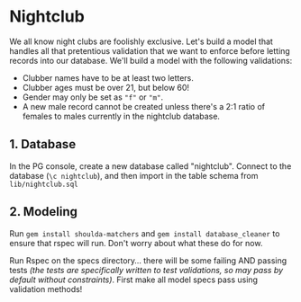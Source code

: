 # Nightclub

We all know night clubs are foolishly exclusive. Let's build a model that handles all that pretentious validation that we want to enforce before letting records into our database. We'll build a model with the following validations:

* Clubber names have to be at least two letters.
* Clubber ages must be over 21, but below 60!
* Gender may only be set as `"f"` or `"m"`.
* A new male record cannot be created unless there's a 2:1 ratio of females to males currently in the nightclub database.

## 1. Database

In the PG console, create a new database called "nightclub". Connect to the database (`\c nightclub`), and then import in the table schema from `lib/nightclub.sql`

## 2. Modeling

Run `gem install shoulda-matchers` and `gem install database_cleaner` to ensure that rspec will run. Don't worry about what these do for now.

Run Rspec on the specs directory… there will be some failing AND passing tests *(the tests are specifically written to test validations, so may pass by default without constraints)*. First make all model specs pass using validation methods!
